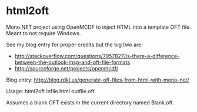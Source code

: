 html2oft
========

Mono.NET project using OpenMCDF to inject HTML into a template OFT file. Meant to not require Windows.

See my blog entry for proper credits but the big two are:

* http://stackoverflow.com/questions/7957827/is-there-a-difference-between-the-outlook-msg-and-oft-file-formats
* http://sourceforge.net/projects/openmcdf/

Blog entry: http://blog.rdkl.us/generate-oft-files-from-html-with-mono-net/

Usage: html2oft infile.html outfile.oft

Assumes a blank OFT exists in the current directory named Blank.oft.
